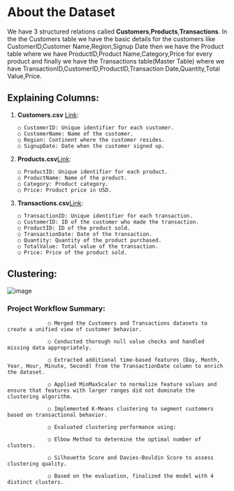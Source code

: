 # About the Dataset
We have 3 structured relations called **Customers**,**Products**,**Transactions**.
In the the Customers table we have the basic details for the customers like
CustomerID,Customer Name,Region,Signup Date then we have the 
Product table where we have ProductID,Product Name,Category,Price for every product and finally we have the 
Transactions table(Master Table) where we have TransactionID,CustomerID,ProductID,Transaction Date,Quantity,Total Value,Price.

## Explaining Columns:
1. **Customers.csv** [Link](https://drive.google.com/file/d/1hG0FoFjoTjyiRWSoGCauFsTFOXVghtqA/view?usp=sharing):

       ○ CustomerID: Unique identifier for each customer.
       ○ CustomerName: Name of the customer.
       ○ Region: Continent where the customer resides.
       ○ SignupDate: Date when the customer signed up.
2. **Products.csv**[Link](https://drive.google.com/file/d/1ud90txvMDhXGRBysyITP8JKD33bkNQBz/view?usp=sharing):


       ○ ProductID: Unique identifier for each product.
       ○ ProductName: Name of the product.
       ○ Category: Product category.
       ○ Price: Product price in USD.
3. **Transactions.csv**[Link](https://drive.google.com/file/d/1APPb4FntbrTa3fMlqjLMLc5PWKJe3rOs/view?usp=sharing):


       ○ TransactionID: Unique identifier for each transaction.
       ○ CustomerID: ID of the customer who made the transaction.
       ○ ProductID: ID of the product sold.
       ○ TransactionDate: Date of the transaction.
       ○ Quantity: Quantity of the product purchased.
       ○ TotalValue: Total value of the transaction.
       ○ Price: Price of the product sold.


## Clustering:

![image](https://github.com/user-attachments/assets/96f13a43-67f7-4a6c-99f8-495a866d4fbe)


### Project Workflow Summary:
                 ○ Merged the Customers and Transactions datasets to create a unified view of customer behavior.

                 ○ Conducted thorough null value checks and handled missing data appropriately.

                 ○ Extracted additional time-based features (Day, Month, Year, Hour, Minute, Second) from the TransactionDate column to enrich the dataset.

                 ○ Applied MinMaxScaler to normalize feature values and ensure that features with larger ranges did not dominate the clustering algorithm.

                 ○ Implemented K-Means clustering to segment customers based on transactional behavior.

                 ○ Evaluated clustering performance using:

                 ○ Elbow Method to determine the optimal number of clusters.

                 ○ Silhouette Score and Davies-Bouldin Score to assess clustering quality.

                 ○ Based on the evaluation, finalized the model with 4 distinct clusters.
